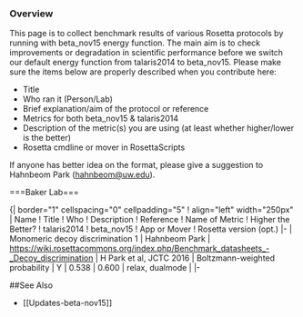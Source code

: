 ### Overview

This page is to collect benchmark results of various Rosetta protocols by running with beta_nov15 energy function. The main aim is to check improvements or degradation in scientific performance before we switch our default energy function from talaris2014 to beta_nov15. Please make sure the items below are properly described when you contribute here:

* Title
* Who ran it (Person/Lab)
* Brief explanation/aim of the protocol or reference
* Metrics for both beta_nov15 & talaris2014
* Description of the metric(s) you are using (at least whether higher/lower is the better)
* Rosetta cmdline or mover in RosettaScripts

If anyone has better idea on the format, please give a suggestion to Hahnbeom Park (hahnbeom@uw.edu).

===Baker Lab=== 

{| border="1" cellspacing="0" cellpadding="5"
! align="left" width="250px" | Name
! Title
! Who
! Description
! Reference
! Name of Metric
! Higher the Better? 
! talaris2014
! beta_nov15
! App or Mover
! Rosetta version (opt.)
|-
| Monomeric decoy discrimination 1
| Hahnbeom Park
| https://wiki.rosettacommons.org/index.php/Benchmark_datasheets_-_Decoy_discrimination
| H Park et al, JCTC 2016
| Boltzmann-weighted probability
| Y
| 0.538
| 0.600
| relax, dualmode
| 
|-


##See Also

* [[Updates-beta-nov15]]